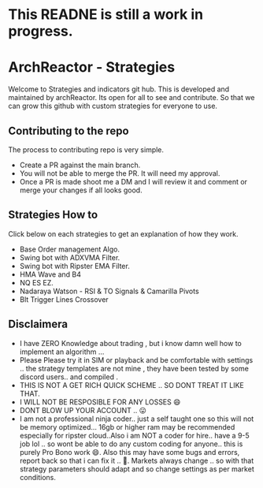 # This READNE is still a work in progress.
# ArchReactor - Strategies
Welcome to Strategies and indicators git hub. This is developed and maintained by archReactor. Its open for all to see and contribute. So that we can grow this github with custom strategies for everyone to use. 

## Contributing to the repo
The process to contributing repo is very simple. 
- Create a PR against the main branch.
- You will not be able to merge the PR. It will need my approval.
- Once a PR is made shoot me a DM and I will review it and comment or merge your changes if all looks good.

## Strategies How to
Click below on each strategies to get an explanation of how they work.
- Base Order management Algo.
- Swing bot with ADXVMA Filter.
- Swing bot with Ripster EMA Filter.
- HMA Wave and B4
- NQ ES EZ.
- Nadaraya Watson - RSI & TO Signals & Camarilla Pivots
- Blt Trigger Lines Crossover

## Disclaimera
- I have ZERO Knowledge about trading , but i know damn well how to implement an algorithm ...
- Please Please try it in SIM or playback and be comfortable with settings .. the strategy templates are not mine , they have been tested by some discord users.. and compiled .
- THIS IS NOT A GET RICH QUICK SCHEME .. SO DONT TREAT IT LIKE THAT.
- I WILL NOT BE RESPOSIBLE FOR ANY LOSSES 😄
- DONT BLOW UP YOUR ACCOUNT .. 😛
- I am not a professional ninja coder.. just a self taught one so this will not be memory optimized... 16gb or higher ram may be recommended especially for ripster cloud..Also i am NOT a coder for hire.. have a 9-5 job lol .. so wont be able to do any custom coding for anyone.. this is purely Pro Bono work 😄. Also this may have some bugs and errors, report back so that i can fix it .. 🙂. Markets always change .. so with that strategy parameters should adapt and so change settings as per market conditions.
